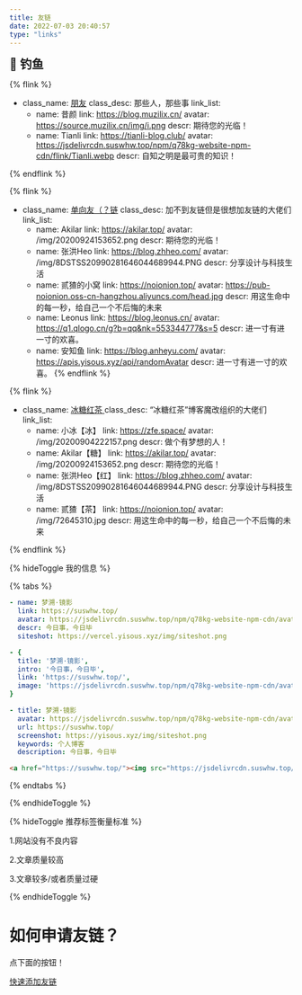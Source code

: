 ```yaml
---
title: 友链
date: 2022-07-03 20:40:57
type: "links"
---
```

<div class="title-h2-a">
  <div class="title-h2-a-left">
    <h2 style="padding-top: 0;margin:0.6rem 0 0.6rem;">🎣 钓鱼</h2><a class="random-post-start" href="javascript:fetchRandomPost();"><i class="fa-solid fa-arrow-rotate-right"></i></a>
  </div>
</div>
<div id="random-post"></div>

<link rel="stylesheet" type="text/css" href="https://jsdelivrcdn.suswhw.top/gh/zhheo/JS-Heo@main/moments/random-friends-post.css">








{% flink %}
- class_name: <a href="https://github.com/Flink">朋友</a>
  class_desc: 那些人，那些事
  link_list:
  - name: 昔颜
    link: https://blog.muzilix.cn/
    avatar: https://source.muzilix.cn/img/i.png
    descr: 期待您的光临！
  - name: Tianli
    link: https://tianli-blog.club/
    avatar: https://jsdelivrcdn.suswhw.top/npm/q78kg-website-npm-cdn/flink/Tianli.webp
    descr: 自知之明是最可贵的知识！

{% endflink %}

{% flink %}
- class_name: <a href="https://github.com/Flink">单向友（？链</a>
  class_desc: 加不到友链但是很想加友链的大佬们
  link_list:
  - name: Akilar
    link: https://akilar.top/
    avatar: /img/20200924153652.png
    descr: 期待您的光临！
  - name: 张洪Heo
    link: https://blog.zhheo.com/
    avatar: /img/8DSTSS20990281646044689944.PNG
    descr: 分享设计与科技生活
  - name: 贰猹的小窝
    link: https://noionion.top/
    avatar: https://pub-noionion.oss-cn-hangzhou.aliyuncs.com/head.jpg
    descr: 用这生命中的每一秒，给自己一个不后悔的未来
  - name: Leonus
    link: https://blog.leonus.cn/
    avatar: https://q1.qlogo.cn/g?b=qq&nk=553344777&s=5
    descr: 进一寸有进一寸的欢喜。
  - name: 安知鱼
    link: https://blog.anheyu.com/
    avatar: https://apis.yisous.xyz/api/randomAvatar
    descr: 进一寸有进一寸的欢喜。
{% endflink %}

<!-- 一个友链例子 -->


{% flink %}
- class_name: <a href="https://github.com/Rock-Candy-Tea">冰糖红茶 </a>
  class_desc: “冰糖红茶”博客魔改组织的大佬们
  link_list:
  - name: 小冰【冰】
    link: https://zfe.space/
    avatar: /img/20200904222157.png
    descr: 做个有梦想的人！
  - name: Akilar【糖】
    link: https://akilar.top/
    avatar: /img/20200924153652.png
    descr: 期待您的光临！
  - name: 张洪Heo【红】
    link: https://blog.zhheo.com/
    avatar: /img/8DSTSS20990281646044689944.PNG
    descr: 分享设计与科技生活
  - name: 贰猹【茶】
    link: https://noionion.top/
    avatar: /img/72645310.jpg
    descr: 用这生命中的每一秒，给自己一个不后悔的未来

{% endflink %}

{% hideToggle 我的信息 %}

{% tabs  %}
<!-- tab Butterfly & MengD -->
```yaml
- name: 梦溯·镜影
  link: https://suswhw.top/
  avatar: https://jsdelivrcdn.suswhw.top/npm/q78kg-website-npm-cdn/avatar.png
  descr: 今日事，今日毕
  siteshot: https://vercel.yisous.xyz/img/siteshot.png
```
<!-- endtab -->

<!-- tab fluid -->
```yaml
- {
  title: '梦溯·镜影',
  intro: '今日事，今日毕',
  link: 'https://suswhw.top/',
  image: 'https://jsdelivrcdn.suswhw.top/npm/q78kg-website-npm-cdn/avatar.png'
}
```
<!-- endtab -->

<!-- tab volantis -->
```yaml
- title: 梦溯·镜影
  avatar: https://jsdelivrcdn.suswhw.top/npm/q78kg-website-npm-cdn/avatar.png
  url: https://suswhw.top/
  screenshot: https://yisous.xyz/img/siteshot.png
  keywords: 个人博客
  description: 今日事，今日毕
```
<!-- endtab -->

<!-- tab html -->
```html
<a href="https://suswhw.top/"><img src="https://jsdelivrcdn.suswhw.top/npm/q78kg-website-npm-cdn/avatar.png" alt="avatar">梦溯·镜影</a>
```
<!-- endtab -->

{% endtabs  %}

{% endhideToggle %}

{% hideToggle 推荐标签衡量标准 %}

1.网站没有不良内容

2.文章质量较高

3.文章较多/或者质量过硬

{% endhideToggle %}

<h1>如何申请友链？</h1>

点下面的按钮！
<script type="text/javascript" src="https://jsdelivrcdn.suswhw.top/npm/jquery@latest/dist/jquery.min.js"></script>
<script src = "/js/randomFriend.js"></script>

<a href="javascript:void(0)" onclick="addflink()">快速添加友链</a>
